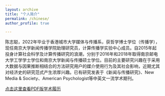 ```yaml
---
layout: archive
title: "个人简介"
permalink: /chinese/
author_profile: true

---
```


陈志聪，2022年毕业于香港城市大学媒体与传播系，获哲学博士学位（传播学），现任南京大学新闻传播学院助理研究员，计算传播学实验中心成员。自2015年起投身计算社会科学及计算传播研究的浪潮，分别于2016年和2018年取得南京邮电大学工学学士学位和南京大学新闻与传播硕士学位。目前的主要研究兴趣在于采用大数据与因果推断相结合的方法研究用户的媒介使用行为及其社会影响，近期尤其对经济史的研究范式产生浓厚兴趣。已有研究发表于《新闻与传播研究》、New Media & Society、American Psychologist等中英文一流学术期刊。

[点击这里查看PDF版学术履历](https://portland-my.sharepoint.com/:b:/g/personal/zcchen5-c_my_cityu_edu_hk/Edr1Ni-A6KhBk8jW93RKoIoBQLQMBttrWn4W_sS1M0O4cA)
